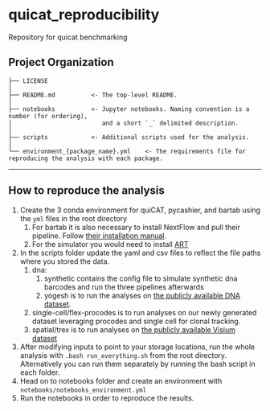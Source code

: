 # quicat_reproducibility

Repository for quicat benchmarking

## Project Organization

    ├── LICENSE
    │ 
    ├── README.md          <- The top-level README.
    │ 
    ├── notebooks          <- Jupyter notebooks. Naming convention is a number (for ordering),
    │                         and a short `_` delimited description.
    │ 
    ├── scripts            <- Additional scripts used for the analysis.
    │ 
    └── environment_{package_name}.yml    <- The requirements file for reproducing the analysis with each package.

---

## How to reproduce the analysis

1. Create the 3 conda environment for quiCAT, pycashier, and bartab using the `yml` files in the root directory
   1. For bartab it is also necessary to install NextFlow and pull their pipeline. Follow [their installation manual](https://github.com/DaneVass/BARtab).
   2. For the simulator you would need to install [ART](https://www.niehs.nih.gov/research/resources/software/biostatistics/art)
2. In the scripts folder update the yaml and csv files to reflect the file paths where you stored the data.
   1. dna:
      1. synthetic contains the config file to simulate synthetic dna barcodes and run the three pipelines afterwards
      2. yogesh is to run the analyses on [the publicly available DNA dataset](https://pubmed.ncbi.nlm.nih.gov/37468627/).
   2. single-cell/flex-procodes is to run analyses on our newly generated dataset leveraging procodes and single cell for clonal tracking.
   3. spatial/trex is to run analyses on [the publicly available Visium dataset](https://www.nature.com/articles/s41593-022-01011-x)
3. After modifying inputs to point to your storage locations, run the whole analysis with `.bash run_everything.sh` from the root directory. Alternatively you can run them separately by running the bash script in each folder.
4. Head on to notebooks folder and create an environment with `notebooks/notebooks_environment.yml`
5. Run the notebooks in order to reproduce the results.
